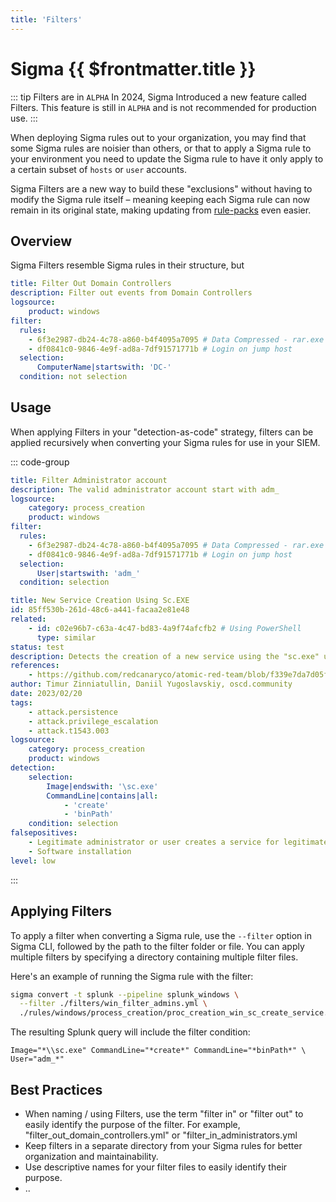 ```yaml
---
title: 'Filters'
---
```


# Sigma {{ $frontmatter.title }}

::: tip Filters are in `ALPHA`
In 2024, Sigma Introduced a new feature called Filters. This feature is still in `ALPHA` and is not recommended for production use.
:::

When deploying Sigma rules out to your organization, you may find that some Sigma rules are noisier than others, or that to apply a Sigma rule to your environment you need to update the Sigma rule to have it only apply to a certain subset of `hosts` or `user` accounts.

Sigma Filters are a new way to build these "exclusions" without having to modify the Sigma rule itself – meaning keeping each Sigma rule can now remain in its original state, making updating from [rule-packs](https://github.com/SigmaHQ/sigma/releases) even easier.

## Overview

Sigma Filters resemble Sigma rules in their structure, but 

```yaml
title: Filter Out Domain Controllers
description: Filter out events from Domain Controllers
logsource:
    product: windows
filter:
  rules:
    - 6f3e2987-db24-4c78-a860-b4f4095a7095 # Data Compressed - rar.exe
    - df0841c0-9846-4e9f-ad8a-7df91571771b # Login on jump host
  selection:
      ComputerName|startswith: 'DC-'
  condition: not selection
```


## Usage

When applying Filters in your "detection-as-code" strategy, filters can be applied recursively when converting your Sigma rules for use in your SIEM.


::: code-group

```yaml [./filters/win_filter_admins.yml]
title: Filter Administrator account
description: The valid administrator account start with adm_
logsource:
    category: process_creation
    product: windows
filter:
  rules:
    - 6f3e2987-db24-4c78-a860-b4f4095a7095 # Data Compressed - rar.exe
    - df0841c0-9846-4e9f-ad8a-7df91571771b # Login on jump host
  selection:
      User|startswith: 'adm_'
  condition: selection
```

```yaml [./rules/windows/process_creation/proc_creation_win_sc_create_service.yml]
title: New Service Creation Using Sc.EXE
id: 85ff530b-261d-48c6-a441-facaa2e81e48
related:
    - id: c02e96b7-c63a-4c47-bd83-4a9f74afcfb2 # Using PowerShell
      type: similar
status: test
description: Detects the creation of a new service using the "sc.exe" utility.
references:
    - https://github.com/redcanaryco/atomic-red-team/blob/f339e7da7d05f6057fdfcdd3742bfcf365fee2a9/atomics/T1543.003/T1543.003.md
author: Timur Zinniatullin, Daniil Yugoslavskiy, oscd.community
date: 2023/02/20
tags:
    - attack.persistence
    - attack.privilege_escalation
    - attack.t1543.003
logsource:
    category: process_creation
    product: windows
detection:
    selection:
        Image|endswith: '\sc.exe'
        CommandLine|contains|all:
            - 'create'
            - 'binPath'
    condition: selection
falsepositives:
    - Legitimate administrator or user creates a service for legitimate reasons.
    - Software installation
level: low
```
:::

## Applying Filters

To apply a filter when converting a Sigma rule, use the `--filter` option in Sigma CLI, followed by the path to the filter folder or file. You can apply multiple filters by specifying a directory containing multiple filter files.

Here's an example of running the Sigma rule with the filter:

```bash
sigma convert -t splunk --pipeline splunk_windows \
  --filter ./filters/win_filter_admins.yml \
  ./rules/windows/process_creation/proc_creation_win_sc_create_service.yml
```
The resulting Splunk query will include the filter condition:

```splunk
Image="*\\sc.exe" CommandLine="*create*" CommandLine="*binPath*" \
User="adm_*"
```


## Best Practices

- When naming / using Filters, use the term "filter in" or "filter out" to easily identify the purpose of the filter. For example, "filter_out_domain_controllers.yml" or "filter_in_administrators.yml
- Keep filters in a separate directory from your Sigma rules for better organization and maintainability.
- Use descriptive names for your filter files to easily identify their purpose.
- ..
